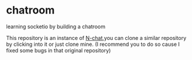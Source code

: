 # chatroom
learning socketio by building a chatroom

This repository is an instance of [N-chat](https://github.com/nswbmw/N-chat/wiki/%E7%AC%AC%E4%B8%80%E7%AB%A0-socket.io-%E7%AE%80%E4%BB%8B%E5%8F%8A%E4%BD%BF%E7%94%A8),you can clone a similar repository by clicking into it or just clone mine.
(I recommend you to do so cause I fixed some bugs in that original repository) 
